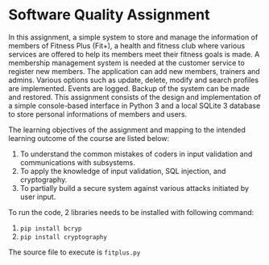 # Software Quality Assignment

In this assignment, a simple system to store and manage the information of members of Fitness Plus (Fit+), a health and fitness club where various services are offered to help its members meet their fitness goals is made. A membership management system is needed at the customer service to register new members.
The application can add new members, trainers and admins. Various options such as update, delete, modify and search profiles are implemented. Events are logged. Backup of the system can be made and restored. 
This assignment consists of the design and implementation of a simple console-based interface in Python 3 and a local SQLite 3 database to store personal informations of members and users.

The learning objectives of the assignment and mapping to the intended learning outcome of the course are listed below:
1.	To understand the common mistakes of coders in input validation and communications with subsystems.
2.	To apply the knowledge of input validation, SQL injection, and cryptography.
3.	To partially build a secure system against various attacks initiated by user input.

To run the code, 2 libraries needs to be installed with following command: 
1) ```pip install bcryp```
2) ```pip install cryptography```

The source file to execute is ```fitplus.py```

